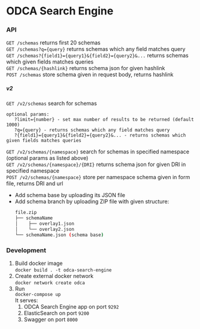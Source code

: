 # ODCA Search Engine

### API
`GET /schemas` returns first 20 schemas  
`GET /schemas?q={query}` returns schemas which any field matches query  
`GET /schemas?{field1}={query1}&{field2}={query2}&...` returns schemas which given fields matches queries  
`GET /schemas/{hashlink}` returns schema json for given hashlink  
`POST /schemas` store schema given in request body, returns hashlink

##### v2
`GET /v2/schemas` search for schemas  
   ```
   optional params:  
      ?limit={number} - set max number of results to be returned (default 1000)  
      ?q={query} - returns schemas which any field matches query  
      ?{field1}={query1}&{field2}={query2}&... - returns schemas which given fields matches queries  
   ```
`GET /v2/schemas/{namespace}` search for schemas in specified namespace (optional params as listed above)  
`GET /v2/schemas/{namespace}/{DRI}` returns schema json for given DRI in specified namespace  
`POST /v2/schemas/{namespace}` store per namespace schema given in form file, returns DRI and url
- Add schema base by uploading its JSON file
- Add schema branch by uploading ZIP file with given structure:
   ```bash
   file.zip
   ├── schemaName
   │    ├── overlay1.json
   │    └── overlay2.json
   └── schemaName.json (schema base)
   ```

### Development

1. Build docker image  
`docker build . -t odca-search-engine`  
1. Create external docker network  
`docker network create odca`  
1. Run  
`docker-compose up`  
It serves:
   1. ODCA Search Engine app on port `9292`
   1. ElasticSearch on port `9200`
   1. Swagger on port `8000`

